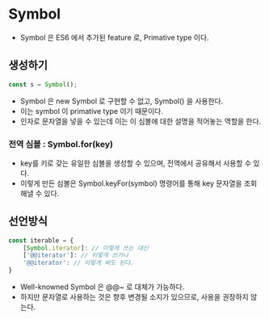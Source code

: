 # Symbol

- Symbol 은 ES6 에서 추가된 feature 로, Primative type 이다. 



## 생성하기

```javascript
const s = Symbol();
```

- Symbol 은 new Symbol 로 구현할 수 없고, Symbol() 을 사용한다. 
- 이는 symbol 이 primative type 이기 때문이다.
- 인자로 문자열을 넣을 수 있는데 이는 이 심볼에 대한 설명을 적어놓는 역할을 한다.



### 전역 심볼 : Symbol.for(key)

- key를 키로 갖는 유일한 심볼을 생성할 수 있으며, 전역에서 공유해서 사용할 수 있다. 
- 이렇게 만든 심볼은 Symbol.keyFor(symbol)  명령어를 통해 key 문자열을 조회해낼 수 있다.



## 선언방식

```javascript
const iterable = {
    [Symbol.iterator]: // 이렇게 쓰는 대신
    ['@@iterator']: // 이렇게 쓰거나
    '@@iterator': // 이렇게 써도 된다.
}
```

- Well-knowned Symbol 은 @@~ 로 대체가 가능하다. 
- 하지만 문자열로 사용하는 것은 향후 변경될 소지가 있으므로, 사용을 권장하지 않는다.
